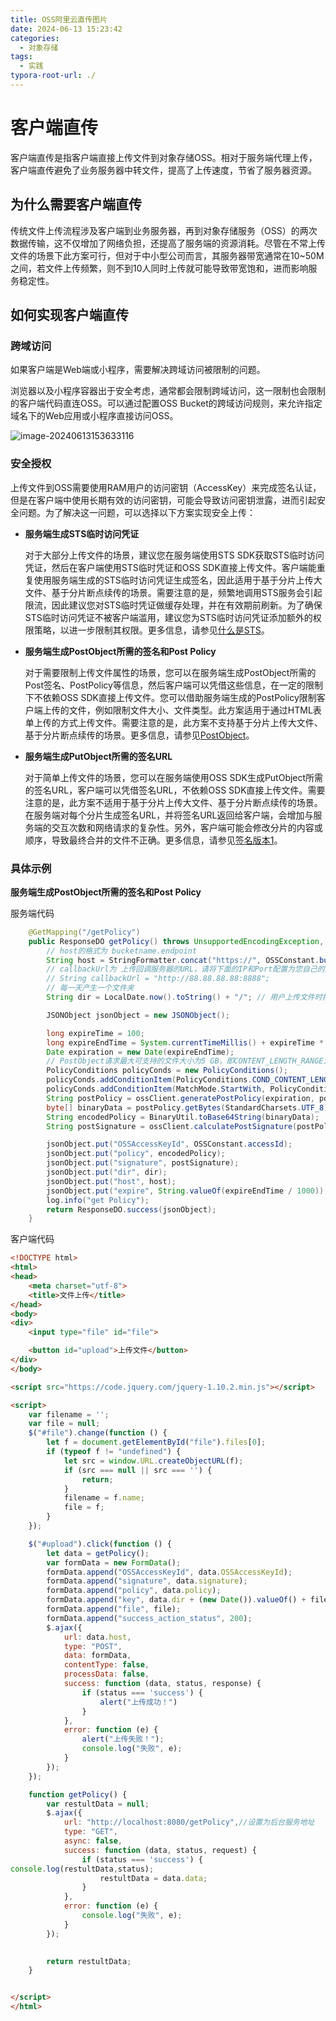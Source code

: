 ```yaml
---
title: OSS阿里云直传图片
date: 2024-06-13 15:23:42
categories:
  - 对象存储
tags:
  - 实践
typora-root-url: ./
---
```




# 客户端直传

客户端直传是指客户端直接上传文件到对象存储OSS。相对于服务端代理上传，客户端直传避免了业务服务器中转文件，提高了上传速度，节省了服务器资源。



## 为什么需要客户端直传

传统文件上传流程涉及客户端到业务服务器，再到对象存储服务（OSS）的两次数据传输，这不仅增加了网络负担，还提高了服务端的资源消耗。尽管在不常上传文件的场景下此方案可行，但对于中小型公司而言，其服务器带宽通常在10~50M之间，若文件上传频繁，则不到10人同时上传就可能导致带宽饱和，进而影响服务稳定性。







## 如何实现客户端直传

### **跨域访问**

如果客户端是Web端或小程序，需要解决跨域访问被限制的问题。

浏览器以及小程序容器出于安全考虑，通常都会限制跨域访问，这一限制也会限制的客户端代码直连OSS。可以通过配置OSS Bucket的跨域访问规则，来允许指定域名下的Web应用或小程序直接访问OSS。



![image-20240613153633116](/OSS阿里云直传图片/image-20240613153633116.png)





### 安全授权

上传文件到OSS需要使用RAM用户的访问密钥（AccessKey）来完成签名认证，但是在客户端中使用长期有效的访问密钥，可能会导致访问密钥泄露，进而引起安全问题。为了解决这一问题，可以选择以下方案实现安全上传：

- **服务端生成STS临时访问凭证**

  对于大部分上传文件的场景，建议您在服务端使用STS SDK获取STS临时访问凭证，然后在客户端使用STS临时凭证和OSS SDK直接上传文件。客户端能重复使用服务端生成的STS临时访问凭证生成签名，因此适用于基于分片上传大文件、基于分片断点续传的场景。需要注意的是，频繁地调用STS服务会引起限流，因此建议您对STS临时凭证做缓存处理，并在有效期前刷新。为了确保STS临时访问凭证不被客户端滥用，建议您为STS临时访问凭证添加额外的权限策略，以进一步限制其权限。更多信息，请参见[什么是STS](https://help.aliyun.com/zh/ram/product-overview/what-is-sts)。

- **服务端生成PostObject所需的签名和Post Policy**

  对于需要限制上传文件属性的场景，您可以在服务端生成PostObject所需的Post签名、PostPolicy等信息，然后客户端可以凭借这些信息，在一定的限制下不依赖OSS SDK直接上传文件。您可以借助服务端生成的PostPolicy限制客户端上传的文件，例如限制文件大小、文件类型。此方案适用于通过HTML表单上传的方式上传文件。需要注意的是，此方案不支持基于分片上传大文件、基于分片断点续传的场景。更多信息，请参见[PostObject](https://help.aliyun.com/zh/oss/developer-reference/postobject#t4705.html)。

- **服务端生成PutObject所需的签名URL**

  对于简单上传文件的场景，您可以在服务端使用OSS SDK生成PutObject所需的签名URL，客户端可以凭借签名URL，不依赖OSS SDK直接上传文件。需要注意的是，此方案不适用于基于分片上传大文件、基于分片断点续传的场景。在服务端对每个分片生成签名URL，并将签名URL返回给客户端，会增加与服务端的交互次数和网络请求的复杂性。另外，客户端可能会修改分片的内容或顺序，导致最终合并的文件不正确。更多信息，请参见[签名版本1](https://help.aliyun.com/zh/oss/developer-reference/ddd-signatures-to-urls)。







### 具体示例

**服务端生成PostObject所需的签名和Post Policy**

服务端代码

```java ?name=PostObject.java
    @GetMapping("/getPolicy")
    public ResponseDO getPolicy() throws UnsupportedEncodingException, JSONException {
        // host的格式为 bucketname.endpoint
        String host = StringFormatter.concat("https://", OSSConstant.bucketName, ".", OSSConstant.endpoint).getValue();
        // callbackUrl为 上传回调服务器的URL，请将下面的IP和Port配置为您自己的真实信息。
        // String callbackUrl = "http://88.88.88.88:8888";
        // 每一天产生一个文件夹
        String dir = LocalDate.now().toString() + "/"; // 用户上传文件时指定的前缀,如果是 / 则自动检测为文件夹。

        JSONObject jsonObject = new JSONObject();

        long expireTime = 100;
        long expireEndTime = System.currentTimeMillis() + expireTime * 1000; //过期时间 100 秒
        Date expiration = new Date(expireEndTime);
        // PostObject请求最大可支持的文件大小为5 GB，即CONTENT_LENGTH_RANGE为5*1024*1024*1024。
        PolicyConditions policyConds = new PolicyConditions();
        policyConds.addConditionItem(PolicyConditions.COND_CONTENT_LENGTH_RANGE, 0, 1048576000);
        policyConds.addConditionItem(MatchMode.StartWith, PolicyConditions.COND_KEY, dir);
        String postPolicy = ossClient.generatePostPolicy(expiration, policyConds);
        byte[] binaryData = postPolicy.getBytes(StandardCharsets.UTF_8);
        String encodedPolicy = BinaryUtil.toBase64String(binaryData);
        String postSignature = ossClient.calculatePostSignature(postPolicy);

        jsonObject.put("OSSAccessKeyId", OSSConstant.accessId);
        jsonObject.put("policy", encodedPolicy);
        jsonObject.put("signature", postSignature);
        jsonObject.put("dir", dir);
        jsonObject.put("host", host);
        jsonObject.put("expire", String.valueOf(expireEndTime / 1000));
        log.info("get Policy");
        return ResponseDO.success(jsonObject);
    }
```





客户端代码

```html
<!DOCTYPE html>
<html>
<head>
    <meta charset="utf-8">
    <title>文件上传</title>
</head>
<body>
<div>
    <input type="file" id="file">

    <button id="upload">上传文件</button>
</div>
</body>

<script src="https://code.jquery.com/jquery-1.10.2.min.js"></script>

<script>
    var filename = '';
    var file = null;
    $("#file").change(function () {
        let f = document.getElementById("file").files[0];
        if (typeof f != "undefined") {
            let src = window.URL.createObjectURL(f);
            if (src === null || src === '') {
                return;
            }
            filename = f.name;
            file = f;
        }
    });

    $("#upload").click(function () {
        let data = getPolicy();
        var formData = new FormData();
        formData.append("OSSAccessKeyId", data.OSSAccessKeyId);
        formData.append("signature", data.signature);
        formData.append("policy", data.policy);
        formData.append("key", data.dir + (new Date()).valueOf() + filename);//注意顺序，file要在key的后面。不然会返回找不到key 的错误
        formData.append("file", file);
        formData.append("success_action_status", 200);
        $.ajax({
            url: data.host,
            type: "POST",
            data: formData,
            contentType: false,
            processData: false,
            success: function (data, status, response) {
                if (status === 'success') {
                    alert("上传成功！")
                }
            },
            error: function (e) {
                alert("上传失败！");
                console.log("失败", e);
            }
        });
    });

    function getPolicy() {
        var restultData = null;
        $.ajax({
            url: "http://localhost:8080/getPolicy",//设置为后台服务地址
            type: "GET",
            async: false,
            success: function (data, status, request) {
                if (status === 'success') {
console.log(restultData,status);
                    restultData = data.data;
                }
            },
            error: function (e) {
                console.log("失败", e);
            }
        });

        
        return restultData;
    }


</script>
</html>

```















